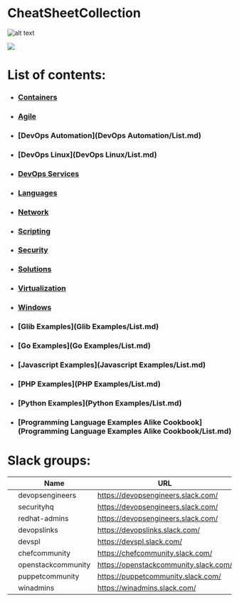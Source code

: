 # CheatSheetCollection

![alt text](https://www.researchgate.net/profile/Henrique_Gaspar/publication/325361376/figure/fig2/AS:630135694831618@1527247465316/DevOps-as-culture-in-software-development-Kornilova-2018.png)

![](https://cookbook.fortinet.com/wp-content/uploads/sysadmin_notes-logo-2.gif)

# List of contents:
- ### [Containers](Containers/List.md)
- ### [Agile](Agile/List.md)
- ### [DevOps Automation](DevOps Automation/List.md)
- ### [DevOps Linux](DevOps Linux/List.md)
- ### [DevOps Services](DevOpsServices/List.md)
- ### [Languages](Languages/List.md)
- ### [Network](Network/List.md)
- ### [Scripting](Scripts/List.md)
- ### [Security](Security/List.md)
- ### [Solutions](Solutions/List.md)
- ### [Virtualization](Virtualization/List.md)
- ### [Windows](Windows/List.md)
- ### [Glib Examples](Glib Examples/List.md)
- ### [Go Examples](Go Examples/List.md)
- ### [Javascript Examples](Javascript Examples/List.md)
- ### [PHP Examples](PHP Examples/List.md)
- ### [Python Examples](Python Examples/List.md)
- ### [Programming Language Examples Alike Cookbook](Programming Language Examples Alike Cookbook/List.md)


# Slack groups:

|   | Name               | URL                                   |
|---|--------------------|---------------------------------------|
|   | devopsengineers    | https://devopsengineers.slack.com/    |
|   | securityhq         | https://devopsengineers.slack.com/    |
|   | redhat-admins      | https://devopsengineers.slack.com/    |
|   | devopslinks        | https://devopslinks.slack.com/        |
|   | devspl             | https://devspl.slack.com/             |
|   | chefcommunity      | https://chefcommunity.slack.com/      |
|   | openstackcommunity | https://openstackcommunity.slack.com/ |
|   | puppetcommunity    | https://puppetcommunity.slack.com/    |
|   | winadmins          | https://winadmins.slack.com/          |